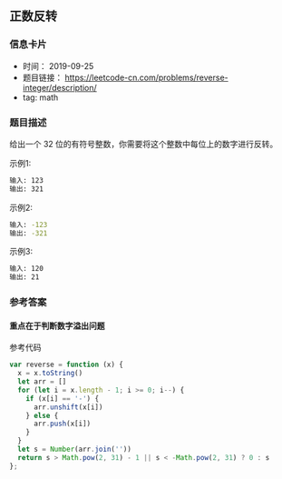 ## 正数反转

### 信息卡片
- 时间： 2019-09-25
- 题目链接： https://leetcode-cn.com/problems/reverse-integer/description/
- tag: math

### 题目描述
给出一个 32 位的有符号整数，你需要将这个整数中每位上的数字进行反转。

示例1:
```bash
输入: 123
输出: 321
```

示例2:
```bash
输入: -123
输出: -321
```

示例3:
```bash
输入: 120
输出: 21
```

### 参考答案

#### 重点在于判断数字溢出问题
参考代码
```javascript
var reverse = function (x) {
  x = x.toString()
  let arr = []
  for (let i = x.length - 1; i >= 0; i--) {
    if (x[i] == '-') {
      arr.unshift(x[i])
    } else {
      arr.push(x[i])
    }
  }
  let s = Number(arr.join(''))
  return s > Math.pow(2, 31) - 1 || s < -Math.pow(2, 31) ? 0 : s
};
```
